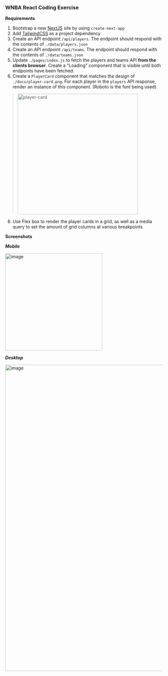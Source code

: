 ### WNBA React Coding Exercise

**Requirements**

1. Bootstrap a new [NextJS](https://nextjs.org/) site by using `create-next-app`
2. Add [TailwindCSS](https://tailwindcss.com) as a project dependency
3. Create an API endpoint `/api/players`. The endpoint should respond with the contents of `./data/players.json`
4. Create an API endpoint `/api/teams`. The endpoint should respond with the contents of `./data/teams.json`
5. Update `./pages/index.js` to fetch the players and teams API **from the clients browser**. Create a "Loading" component that is visible until both endpoints have been fetched.
6. Create a `PlayerCard` component that matches the design of `./docs/player-card.png`. For each player in the `players` API response, render an instance of this component. (Roboto is the font being used)

> <img width="384" alt="player-card" src="https://user-images.githubusercontent.com/9437976/191074551-00efb290-6cde-4e9b-9db1-5a66ac122372.png">

8. Use Flex box to render the player cards in a grid, as well as a media query to set the amount of grid columns at various breakpoints

**Screenshots**

**_Mobile_**

<img width="310" alt="image" src="https://user-images.githubusercontent.com/9437976/191108410-0bf918f4-b058-42d6-a166-15b8e5a596ee.png">

**_Desktop_**

<img width="976" alt="image" src="https://user-images.githubusercontent.com/9437976/191108222-b151975d-206b-44cd-b8d2-1e7d16ef3a80.png">

